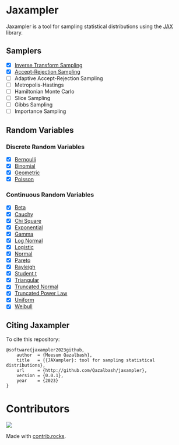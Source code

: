 # Jaxampler

Jaxampler is a tool for sampling statistical distributions using the [JAX](https://jax.readthedocs.io/en/latest/) library.

## Samplers

-   [x] [Inverse Transform Sampling](jaxampler/sampler/invtranssampler.py)
-   [x] [Accept-Rejection Sampling](jaxampler/sampler/arampler.py)
-   [ ] Adaptive Accept-Rejection Sampling
-   [ ] Metropolis-Hastings
-   [ ] Hamiltonian Monte Carlo
-   [ ] Slice Sampling
-   [ ] Gibbs Sampling
-   [ ] Importance Sampling

## Random Variables

### Discrete Random Variables

-   [x] [Bernoulli](jaxampler/rvs/drvs/bernoulli.py)
-   [x] [Binomial](jaxampler/rvs/drvs/binomial.py)
-   [x] [Geometric](jaxampler/rvs/drvs/geometric.py)
-   [x] [Poisson](jaxampler/rvs/drvs/poisson.py)

### Continuous Random Variables

-   [x] [Beta](jaxampler/rvs/crvs/beta.py)
-   [x] [Cauchy](jaxampler/rvs/crvs/cauchy.py)
-   [x] [Chi Square](jaxampler/rvs/crvs/chi2.py)
-   [x] [Exponential](jaxampler/rvs/crvs/exponential.py)
-   [x] [Gamma](jaxampler/rvs/crvs/gamma.py)
-   [x] [Log Normal](jaxampler/rvs/crvs/lognormal.py)
-   [x] [Logistic](jaxampler/rvs/crvs/logistic.py)
-   [x] [Normal](jaxampler/rvs/crvs/normal.py)
-   [x] [Pareto](jaxampler/rvs/crvs/pareto.py)
-   [x] [Rayleigh](jaxampler/rvs/crvs/rayleigh.py)
-   [x] [Student t](jaxampler/rvs/crvs/studentt.py)
-   [x] [Triangular](jaxampler/rvs/crvs/triangular.py)
-   [x] [Truncated Normal](jaxampler/rvs/crvs/truncnormal.py)
-   [x] [Truncated Power Law](jaxampler/rvs/crvs/truncpowerlaw.py)
-   [x] [Uniform](jaxampler/rvs/crvs/uniform.py)
-   [x] [Weibull](jaxampler/rvs/crvs/weibull.py)

## Citing Jaxampler

To cite this repository:

```
@software{jaxampler2023github,
    author  = {Meesum Qazalbash},
    title   = {{JAXampler}: tool for sampling statistical distributions},
    url     = {http://github.com/Qazalbash/jaxampler},
    version = {0.0.1},
    year    = {2023}
}
```

# Contributors

<a href="https://github.com/Qazalbash/jaxampler/graphs/contributors">
  <img src="https://contrib.rocks/image?repo=Qazalbash/jaxampler" />
</a>

Made with [contrib.rocks](https://contrib.rocks).
